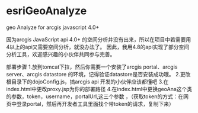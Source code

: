 # esriGeoAnalyze
geo Analyze for arcgis javascript 4.0+

因为arcgis JavaScript api 4.0+ 的空间分析并没有出来，所以在项目中若需要用 4以上的api又需要空间分析，就没办法了。
因此，我用4.8的api实现了部分空间分析工具，欢迎感兴趣的小伙伴共同参与完善。


部署步骤
1.放到tomcat下拉，然后你需要一个安装了arcgis portal、arcgis server、arcgis datastore 的环境，记得验证datastore是否安装成功哦。
2.更改根目录下的dojoConfig.js，搞arcgis api 开发的小伙伴应该都懂吧
3.在index.html中更改proxy.jsp为你的部署路径
4.在index.html中更换geoAna这个类的参数，token，username，portalUrl,这三个参数 ，（获取token的方式：在网页中登录portal，然后再开发者工具里面找个带token的请求，复制下来）
